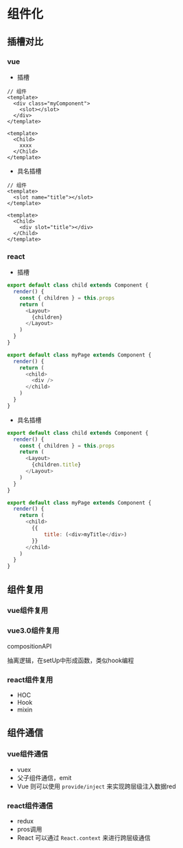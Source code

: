# 组件化

## 插槽对比

### vue

- 插槽

```vue
// 组件
<template>
  <div class="myComponent">
    <slot></slot>
  </div>
</template>
```
<!-- 调用方 -->
```vue
<template>
  <Child>
    xxxx
  </Child>
</template>
```

- 具名插槽

```vue
// 组件
<template>
  <slot name="title"></slot>
</template>
```
<!-- 调用方 -->
```vue
<template>
  <Child>
    <div slot="title"></div>
  </Child>
</template>
```

### react

- 插槽

<!-- 组件 -->
```js
export default class child extends Component {
  render() {
    const { children } = this.props
    return (
      <Layout>
        {children}
      </Layout>
    )
  }
}
```

<!-- 页面 -->
```js
export default class myPage extends Component {
  render() {
    return (
      <child>
        <div />
      </child>
    )
  }
}
```

- 具名插槽

<!-- 组件 -->
```js
export default class child extends Component {
  render() {
    const { children } = this.props
    return (
      <Layout>
        {children.title}
      </Layout>
    )
  }
}
```

<!-- 页面 -->
```js
export default class myPage extends Component {
  render() {
    return (
      <child>
        {{
            title: (<div>myTitle</div>)
        }}
      </child>
    )
  }
}
```

## 组件复用

### vue组件复用

### vue3.0组件复用

compositionAPI

抽离逻辑，在setUp中形成函数，类似hook编程

### react组件复用

- HOC
- Hook
- mixin

## 组件通信

### vue组件通信

- vuex
- 父子组件通信，emit
- Vue 则可以使用 `provide/inject` 来实现跨层级注入数据red

### react组件通信

- redux
- pros调用
- React 可以通过 `React.context` 来进行跨层级通信
